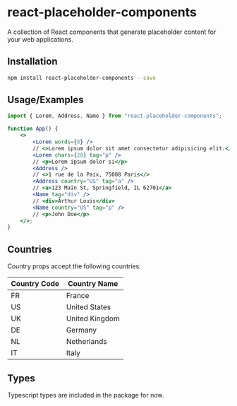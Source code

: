 # react-placeholder-components

A collection of React components that generate placeholder content for your web applications.

## Installation

```bash
npm install react-placeholder-components --save
```

## Usage/Examples

```jsx
import { Lorem, Address, Name } from "react-placeholder-components";

function App() {
    <>
        <Lorem words={8} />
        // <>Lorem ipsum dolor sit amet consectetur adipisicing elit.</>
        <Lorem chars={20} tag="p" />
        // <p>Lorem ipsum dolor si</p>
        <Address />
        // <>1 rue de la Paix, 75008 Paris</>
        <Address country="US" tag="a" />
        // <a>123 Main St, Springfield, IL 62701</a>
        <Name tag="div" />
        // <div>Arthur Louis</div>
        <Name country="US" tag="p" />
        // <p>John Doe</p>
    </>;
}
```

## Countries

Country props accept the following countries:

| Country Code | Country Name   |
| ------------ | -------------- |
| FR           | France         |
| US           | United States  |
| UK           | United Kingdom |
| DE           | Germany        |
| NL           | Netherlands    |
| IT           | Italy          |

## Types

Typescript types are included in the package for now.
